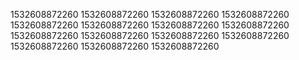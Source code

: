1532608872260
1532608872260
1532608872260
1532608872260
1532608872260
1532608872260
1532608872260
1532608872260
1532608872260
1532608872260
1532608872260
1532608872260
1532608872260
1532608872260
1532608872260